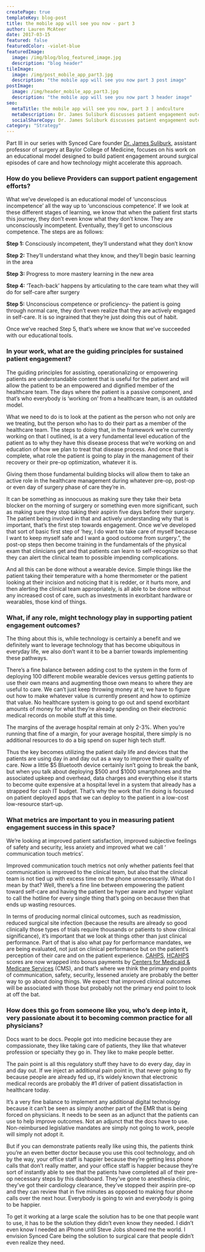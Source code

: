 ```yaml
---
createPage: true
templateKey: blog-post
title: the mobile app will see you now - part 3
author: Lauren McAteer
date: 2017-03-15
featured: false
featuredColor: -violet-blue
featuredImage:
  image: /img/blog/blog_featured_image.jpg
  description: "blog header"
tileImage:
  image: /img/post_mobile_app_part3.jpg
  description: "the mobile app will see you now part 3 post image"
postImage:
  image: /img/header_mobile_app_part3.jpg
  description: "the mobile app will see you now part 3 header image"
seo:
  metaTitle: the mobile app will see you now, part 3 | andculture
  metaDescription: Dr. James Suliburk discusses patient engagement outcomes, the role of technology in achieving these goals, and what providers should do to support them.
  socialShareCopy: Dr. James Suliburk discusses patient engagement outcomes, the role of technology in achieving these goals, and what providers should do to support them.
category: "Strategy"
---
```

Part III in our series with Synced Care founder [Dr. James Suliburk](https://www.bcm.edu/people/view/james-suliburk-m-d-facs/b264d8d6-ffed-11e2-be68-080027880ca6), assistant professor of surgery at Baylor College of Medicine, focuses on his work on an educational model designed to build patient engagement around surgical episodes of care and how technology might accelerate this approach.

### How do you believe Providers can support patient engagement efforts?
What we’ve developed is an educational model of ‘unconscious incompetence’ all the way up to ‘unconscious competence’. If we look at these different stages of learning, we know that when the patient first starts this journey, they don’t even know what they don’t know. They are unconsciously incompetent. Eventually, they’ll get to unconscious competence. The steps are as follows:

**Step 1:** Consciously incompetent, they’ll understand what they don’t know

**Step 2:** They’ll understand what they know, and they’ll begin basic learning in the area

**Step 3:** Progress to more mastery learning in the new area

**Step 4:** ‘Teach-back’ happens by articulating to the care team what they will do for self-care after surgery

**Step 5:** Unconscious competence or proficiency- the patient is going through normal care, they don’t even realize that they are actively engaged in self-care. It is so ingrained that they’re just doing this out of habit.

Once we’ve reached Step 5, that’s where we know that we’ve succeeded with our educational tools.

### In your work, what are the guiding principles for sustained patient engagement?
The guiding principles for assisting, operationalizing or empowering patients are understandable content that is useful for the patient and will allow the patient to be an empowered and dignified member of the healthcare team. The days where the patient is a passive component, and that’s who everybody is ‘working on’ from a healthcare team, is an outdated model.

What we need to do is to look at the patient as the person who not only are we treating, but the person who has to do their part as a member of the healthcare team. The steps to doing that, in the framework we’re currently working on that I outlined, is at a very fundamental level education of the patient as to why they have this disease process that we’re working on and education of how we plan to treat that disease process. And once that is complete, what role the patient is going to play in the management of their recovery or their pre-op optimization, whatever it is.

Giving them those fundamental building blocks will allow them to take an active role in the healthcare management during whatever pre-op, post-op or even day of surgery phase of care they’re in.

It can be something as innocuous as making sure they take their beta blocker on the morning of surgery or something even more significant, such as making sure they stop taking their aspirin five days before their surgery. The patient being involved in that and actively understanding why that is important, that’s the first step towards engagement. Once we’ve developed that sort of basic first step of ‘hey, I do want to take care of myself because I want to keep myself safe and I want a good outcome from surgery.”, the post-op steps then become training in the fundamentals of the physical exam that clinicians get and that patients can learn to self-recognize so that they can alert the clinical team to possible impending complications.

And all this can be done without a wearable device. Simple things like the patient taking their temperature with a home thermometer or the patient looking at their incision and noticing that it is redder, or it hurts more, and then alerting the clinical team appropriately, is all able to be done without any increased cost of care, such as investments in exorbitant hardware or wearables, those kind of things.

### What, if any role, might technology play in supporting patient engagement outcomes?
The thing about this is, while technology is certainly a benefit and we definitely want to leverage technology that has become ubiquitous in everyday life, we also don’t want it to be a barrier towards implementing these pathways.

There’s a fine balance between adding cost to the system in the form of deploying 100 different mobile wearable devices versus getting patients to use their own means and augmenting those own means to where they are useful to care. We can’t just keep throwing money at it; we have to figure out how to make whatever value is currently present and how to optimize that value. No healthcare system is going to go out and spend exorbitant amounts of money for what they’re already spending on their electronic medical records on mobile stuff at this time.

The margins of the average hospital remain at only 2-3%. When you’re running that fine of a margin, for your average hospital, there simply is no additional resources to do a big spend on super high tech stuff.

Thus the key becomes utilizing the patient daily life and devices that the patients are using day in and day out as a way to improve their quality of care. Now a little $5 Bluetooth device certainly isn’t going to break the bank, but when you talk about deploying $500 and $1000 smartphones and the associated upkeep and overhead, data charges and everything else it starts to become quite expensive at a hospital level in a system that already has a strapped for cash IT budget. That’s why the work that I’m doing is focused on patient deployed apps that we can deploy to the patient in a low-cost low-resource start-up.

### What metrics are important to you in measuring patient engagement success in this space?
We’re looking at improved patient satisfaction, improved subjective feelings of safety and security, less anxiety and improved what we call ‘ communication touch metrics’.

Improved communication touch metrics not only whether patients feel that communication is improved to the clinical team, but also that the clinical team is not tied up with excess time on the phone unnecessarily. What do I mean by that? Well, there’s a fine line between empowering the patient toward self-care and having the patient be hyper aware and hyper vigilant to call the hotline for every single thing that’s going on because then that ends up wasting resources.

In terms of producing normal clinical outcomes, such as readmission, reduced surgical site infection (because the results are already so good clinically those types of trials require thousands or patients to show clinical significance), it’s important that we look at things other than just clinical performance. Part of that is also what pay for performance mandates, we are being evaluated, not just on clinical performance but on the patient’s perception of their care and on the patient experience. [CAHPS](https://www.cms.gov/Research-Statistics-Data-and-Systems/Research/CAHPS/), [HCAHPS](https://www.cms.gov/Medicare/Quality-Initiatives-Patient-Assessment-instruments/HospitalQualityInits/HospitalHCAHPS.html) scores are now wrapped into bonus payments by [Centers for Medicaid & Medicare Services](https://www.cms.gov) (CMS), and that’s where we think the primary end points of communication, safety, security, lessened anxiety are probably the better way to go about doing things. We expect that improved clinical outcomes will be associated with those but probably not the primary end point to look at off the bat.

### How does this go from someone like you, who’s deep into it, very passionate about it to becoming common practice for all physicians?
Docs want to be docs. People got into medicine because they are compassionate, they like taking care of patients, they like that whatever profession or specialty they go in. They like to make people better.

The pain point is all this regulatory stuff they have to do every day, day in and day out. If we inject an additional pain point in, that never going to fly because people are already fed up, it’s widely known that electronic medical records are probably the #1 driver of patient dissatisfaction in healthcare today.

It’s a very fine balance to implement any additional digital technology because it can’t be seen as simply another part of the EMR that is being forced on physicians. It needs to be seen as an adjunct that the patients can use to help improve outcomes. Not an adjunct that the docs have to use. Non-reimbursed legislative mandates are simply not going to work, people will simply not adopt it.

But if you can demonstrate patients really like using this, the patients think you’re an even better doctor because you use this cool technology, and oh by the way, your office staff is happier because they’re getting less phone calls that don’t really matter, and your office staff is happier because they’re sort of instantly able to see that the patients have completed all of their pre-op necessary steps by this dashboard. They’ve gone to anesthesia clinic, they’ve got their cardiology clearance, they’ve stopped their aspirin pre-op and they can review that in five minutes as opposed to making four phone calls over the next hour. Everybody is going to win and everybody is going to be happier.

To get it working at a large scale the solution has to be one that people want to use, it has to be the solution they didn’t even know they needed. I didn’t even know I needed an iPhone until Steve Jobs showed me the world. I envision Synced Care being the solution to surgical care that people didn’t even realize they need.